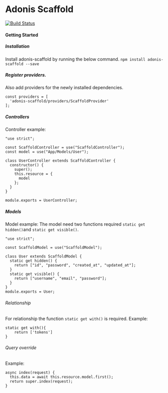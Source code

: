 # Adonis Scaffold

[![Build Status](https://travis-ci.org/DouglasPrado/adonis-scaffold.svg?branch=master)](https://travis-ci.org/DouglasPrado/adonis-scaffold)

#### Getting Started

##### Installation

Install adonis-scaffold by running the below command.
`npm install adonis-scaffold --save`

##### Register providers.

Also add providers for the newly installed dependencies.

```
const providers = [
  'adonis-scaffold/providers/ScaffoldProvider'
];
```

##### Controllers

Controller example:

```
"use strict";

const ScaffoldController = use("ScaffoldController");
const model = use("App/Models/User");

class UserController extends ScaffoldController {
  constructor() {
    super();
    this.resource = {
      model
    };
  }
}

module.exports = UserController;

```

##### Models

Model example:
The model need two functions required `static get hidden()`and `static get visible()`.

```
"use strict";

const ScaffoldModel = use("ScaffoldModel");

class User extends ScaffoldModel {
  static get hidden() {
    return ["id", "password", "created_at", "updated_at"];
  }
  static get visible() {
    return ["username", "email", "password"];
  }
}
module.exports = User;
```

###### Relationship

For relationship the function `static get with()` is required.
Example:

```
static get with(){
    return ['tokens']
}
```

###### Query override

Example:

```
async index(request) {
  this.data = await this.resource.model.first();
  return super.index(request);
}
```
